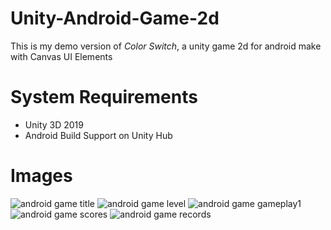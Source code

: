 # Unity-Android-Game-2d

This is my demo version of _Color Switch_, a unity game 2d for android make with Canvas UI Elements


# System Requirements

* Unity 3D 2019
* Android Build Support on Unity Hub


# Images

![android game title](https://user-images.githubusercontent.com/57958790/69499672-57136a80-0ed3-11ea-9c13-5d5d93366ae3.jpg)
![android game level](https://user-images.githubusercontent.com/57958790/69499974-03eee700-0ed6-11ea-8130-c6f4840feea4.jpg)
![android game gameplay1](https://user-images.githubusercontent.com/57958790/69499986-1701b700-0ed6-11ea-9232-8e7100fe6ecd.jpg)
![android game scores](https://user-images.githubusercontent.com/57958790/69499999-297bf080-0ed6-11ea-835f-e072730d68fd.jpg)
![android game records](https://user-images.githubusercontent.com/57958790/69500006-3698df80-0ed6-11ea-872e-c897e4adb1c6.jpg)
